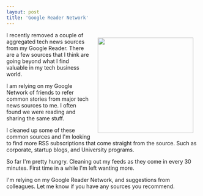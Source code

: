 ```yaml
---
layout: post
title: 'Google Reader Network'
---
```

<img class="alignnone" style="padding: 15px;" title="Google Reader RSS" src="http://kinlane-productions.s3.amazonaws.com/google_reader_rss_icons.jpg" alt="" width="250" align="right" />
I recently removed a couple of aggregated tech news sources from my Google Reader. There are a few sources that I think are going beyond what I find valuable in my tech business world.<p></p>
I am relying on my Google Network of friends to refer common stories from major tech news sources to me. I often found we were reading and sharing the same stuff.<p></p>
I cleaned up some of these common sources and I'm looking to find more RSS subscriptions that come straight from the source. Such as corporate, startup blogs, and University programs.<p></p>
So far I'm pretty hungry. Cleaning out my feeds as they come in every 30 minutes. First time in a while I'm left wanting more.<p></p>
I'm relying on my Google Reader Network, and suggestions from colleagues. Let me know if you have any sources you recommend.